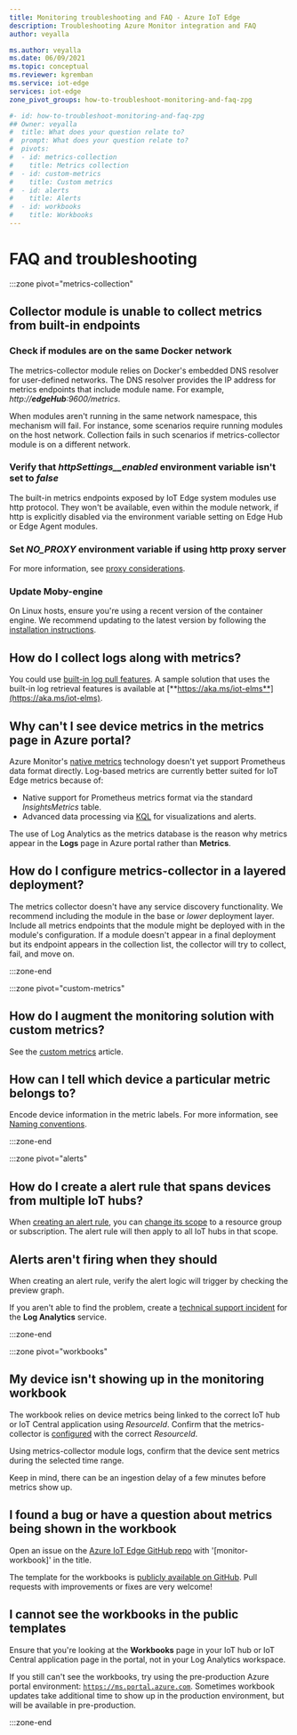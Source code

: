 ```yaml
---
title: Monitoring troubleshooting and FAQ - Azure IoT Edge
description: Troubleshooting Azure Monitor integration and FAQ
author: veyalla

ms.author: veyalla
ms.date: 06/09/2021
ms.topic: conceptual
ms.reviewer: kgremban
ms.service: iot-edge 
services: iot-edge
zone_pivot_groups: how-to-troubleshoot-monitoring-and-faq-zpg

#- id: how-to-troubleshoot-monitoring-and-faq-zpg
## Owner: veyalla
#  title: What does your question relate to?
#  prompt: What does your question relate to?
#  pivots:
#  - id: metrics-collection
#    title: Metrics collection
#  - id: custom-metrics
#    title: Custom metrics
#  - id: alerts
#    title: Alerts
#  - id: workbooks
#    title: Workbooks
---
```


# FAQ and troubleshooting

:::zone pivot="metrics-collection"

## Collector module is unable to collect metrics from built-in endpoints

### Check if modules are on the same Docker network

The metrics-collector module relies on Docker's embedded DNS resolver for user-defined networks. The DNS resolver provides the IP address for metrics endpoints that include module name. For example, *http://**edgeHub**:9600/metrics*.

When modules aren't running in the same network namespace, this mechanism will fail. For instance, some scenarios require running modules on the host network. Collection fails in such scenarios if metrics-collector module is on a different network.

### Verify that *httpSettings__enabled* environment variable isn't set to *false*

The built-in metrics endpoints exposed by IoT Edge system modules use http protocol. They won't be available, even within the module network, if http is explicitly disabled via the environment variable setting on Edge Hub or Edge Agent modules.

### Set *NO_PROXY* environment variable if using http proxy server

For more information, see [proxy considerations](how-to-collect-and-transport-metrics.md#proxy-considerations).

### Update Moby-engine

On Linux hosts, ensure you're using a recent version of the container engine. We recommend updating to the latest version by following the [installation instructions](how-to-install-iot-edge.md#install-a-container-engine).

## How do I collect logs along with metrics?

You could use [built-in log pull features](how-to-retrieve-iot-edge-logs.md). A sample solution that uses the built-in log retrieval features is available at [**https://aka.ms/iot-elms**](https://aka.ms/iot-elms).

## Why can't I see device metrics in the metrics page in Azure portal?

Azure Monitor's [native metrics](../azure-monitor/essentials/data-platform-metrics.md) technology doesn't yet support Prometheus data format directly. Log-based metrics are currently better suited for IoT Edge metrics because of:

* Native support for Prometheus metrics format via the standard *InsightsMetrics* table.
* Advanced data processing via [KQL](/azure/data-explorer/kusto/query/) for visualizations and alerts.

The use of Log Analytics as the metrics database is the reason why metrics appear in the **Logs** page in Azure portal rather than **Metrics**.

## How do I configure metrics-collector in a layered deployment?

The metrics collector doesn't have any service discovery functionality. We recommend including the module in the base or *lower* deployment layer. Include all metrics endpoints that the module might be deployed with in the module's configuration. If a module doesn't appear in a final deployment but its endpoint appears in the collection list, the collector will try to collect, fail, and move on.

:::zone-end

:::zone pivot="custom-metrics"

## How do I augment the monitoring solution with custom metrics?

See the [custom metrics](how-to-add-custom-metrics.md) article.

## How can I tell which device a particular metric belongs to?

Encode device information in the metric labels. For more information, see [Naming conventions](how-to-add-custom-metrics.md#naming-conventions).

:::zone-end

:::zone pivot="alerts"

## How do I create a alert rule that spans devices from multiple IoT hubs?

When [creating an alert rule](how-to-create-alerts.md#create-an-alert-rule), you can [change its scope](how-to-create-alerts.md#select-alert-rule-scope) to a resource group or subscription. The alert rule will then apply to all IoT hubs in that scope.

## Alerts aren't firing when they should

When creating an alert rule, verify the alert logic will trigger by checking the preview graph.

If you aren't able to find the problem, create a [technical support incident](https://azure.microsoft.com/support/create-ticket/) for the **Log Analytics** service.

:::zone-end

:::zone pivot="workbooks"

## My device isn't showing up in the monitoring workbook

The workbook relies on device metrics being linked to the correct IoT hub or IoT Central application using *ResourceId*. Confirm that the metrics-collector is [configured](how-to-collect-and-transport-metrics.md#metrics-collector-configuration) with the correct *ResourceId*.

Using metrics-collector module logs, confirm that the device sent metrics during the selected time range.

Keep in mind, there can be an ingestion delay of a few minutes before metrics show up.

## I found a bug or have a question about metrics being shown in the workbook

Open an issue on the [Azure IoT Edge GitHub repo](https://github.com/azure/iotedge/issues) with '[monitor-workbook]' in the title.

The template for the workbooks is [publicly available on GitHub](https://github.com/microsoft/Application-Insights-Workbooks/tree/master/Workbooks/IoTHub). Pull requests with improvements or fixes are very welcome!

## I cannot see the workbooks in the public templates

Ensure that you're looking at the **Workbooks** page in your IoT hub or IoT Central application page in the portal, not in your Log Analytics workspace.

If you still can't see the workbooks, try using the pre-production Azure portal environment: [`https://ms.portal.azure.com`](https://ms.portal.azure.com). Sometimes workbook updates take additional time to show up in the production environment, but will be available in pre-production.

:::zone-end